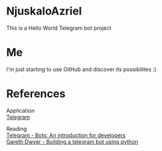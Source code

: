 # NjuskaloAzriel
This is a Hello World Telegram bot project

# Me
I'm just starting to use GitHub and discover its possibilites :)

# References
Application  
[Telegram][3]  
  
Reading  
[Telegram - Bots: An introduction for developers][2]  
[Gareth Dwyer - Building a telegram bot using python][1]

[1]:https://www.codementor.io/garethdwyer/building-a-telegram-bot-using-python-part-1-goi5fncay
[2]:https://core.telegram.org/bots
[3]:https://www.telegram.org/
